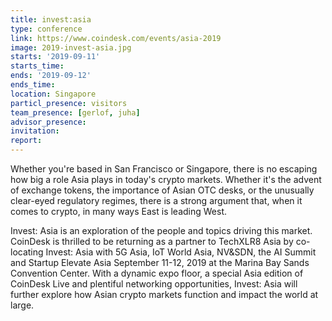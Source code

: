 ```yaml
---
title: invest:asia
type: conference
link: https://www.coindesk.com/events/asia-2019
image: 2019-invest-asia.jpg
starts: '2019-09-11'
starts_time:
ends: '2019-09-12'
ends_time:
location: Singapore
particl_presence: visitors
team_presence: [gerlof, juha]
advisor_presence:
invitation:
report:
---
```


Whether you're based in San Francisco or Singapore, there is no escaping how big a role Asia plays in today's crypto markets. Whether it's the advent of exchange tokens, the importance of Asian OTC desks, or the unusually clear-eyed regulatory regimes, there is a strong argument that, when it comes to crypto, in many ways East is leading West.

Invest: Asia is an exploration of the people and topics driving this market. CoinDesk is thrilled to be returning as a partner to TechXLR8 Asia by co-locating Invest: Asia with 5G Asia, IoT World Asia, NV&SDN, the AI Summit and Startup Elevate Asia September 11-12, 2019 at the Marina Bay Sands Convention Center. With a dynamic expo floor, a special Asia edition of CoinDesk Live and plentiful networking opportunities, Invest: Asia will further explore how Asian crypto markets function and impact the world at large.
